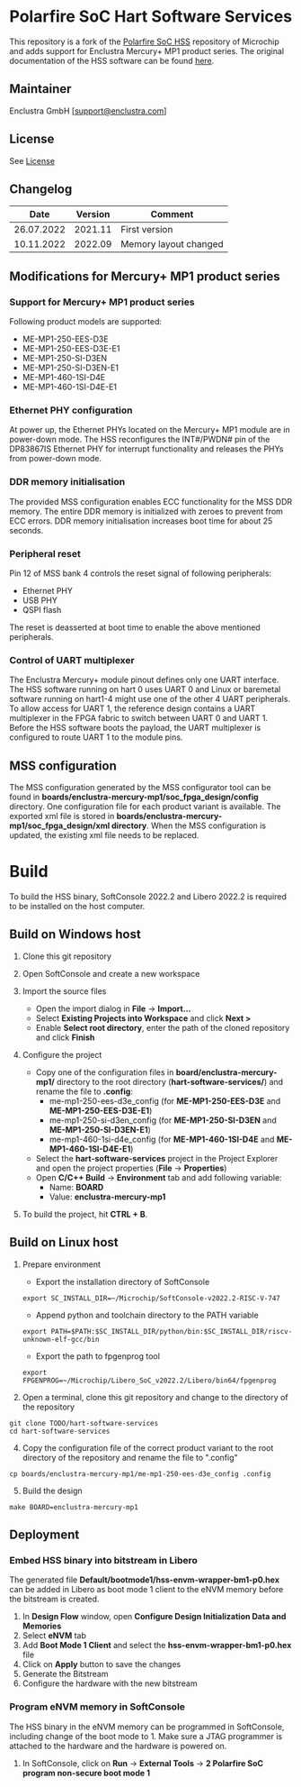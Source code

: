 # Polarfire SoC Hart Software Services

This repository is a fork of the [Polarfire SoC HSS](https://github.com/polarfire-soc/hart-software-services) repository of Microchip and adds support for Enclustra Mercury+ MP1 product series.
The original documentation of the HSS software can be found [here](https://github.com/polarfire-soc/hart-software-services/blob/master/README.md).

## Maintainer 

Enclustra GmbH [[support@enclustra.com](mailto:support@enclustra.com)]

## License

See [License](LICENSE.md)

## Changelog

| Date       | Version | Comment               |
|------------|---------|-----------------------|
| 26.07.2022 | 2021.11 | First version         |
| 10.11.2022 | 2022.09 | Memory layout changed |

## Modifications for Mercury+ MP1 product series

### Support for Mercury+ MP1 product series

Following product models are supported:

- ME-MP1-250-EES-D3E
- ME-MP1-250-EES-D3E-E1
- ME-MP1-250-SI-D3EN
- ME-MP1-250-SI-D3EN-E1
- ME-MP1-460-1SI-D4E
- ME-MP1-460-1SI-D4E-E1

### Ethernet PHY configuration

At power up, the Ethernet PHYs located on the Mercury+ MP1 module are in power-down mode. The HSS reconfigures the INT#/PWDN# pin of the DP83867IS Ethernet PHY for interrupt functionality and releases the PHYs from power-down mode. 

### DDR memory initialisation

The provided MSS configuration enables ECC functionality for the MSS DDR memory. The entire DDR memory is initialized with zeroes to prevent from ECC errors. DDR memory initialisation increases boot time for about 25 seconds.

### Peripheral reset

Pin 12 of MSS bank 4 controls the reset signal of following peripherals:
- Ethernet PHY
- USB PHY
- QSPI flash

The reset is deasserted at boot time to enable the above mentioned peripherals.

### Control of UART multiplexer

The Enclustra Mercury+ module pinout defines only one UART interface. The HSS software running on hart 0 uses UART 0 and Linux or baremetal software running on hart1-4 might use one of the other 4 UART peripherals. To allow access for UART 1, the reference design contains a UART multiplexer in the FPGA fabric to switch between UART 0 and UART 1. Before the HSS software boots the payload, the UART multiplexer is configured to route UART 1 to the module pins.

## MSS configuration

The MSS configuration generated by the MSS configurator tool can be found in **boards/enclustra-mercury-mp1/soc_fpga_design/config** directory. One configuration file for each product variant is available. The exported xml file is stored in **boards/enclustra-mercury-mp1/soc_fpga_design/xml directory**. When the MSS configuration is updated, the existing xml file needs to be replaced.

# Build

To build the HSS binary, SoftConsole 2022.2 and Libero 2022.2 is required to be installed on the host computer.

## Build on Windows host

1. Clone this git repository

2. Open SoftConsole and create a new workspace

3. Import the source files

    - Open the import dialog in **File** -> **Import...**
    - Select **Existing Projects into Workspace** and click **Next >**
    - Enable **Select root directory**, enter the path of the cloned repository and click **Finish**

5. Configure the project

    - Copy one of the configuration files in **board/enclustra-mercury-mp1/** directory to the root directory (**hart-software-services/**) and rename the file to **.config**:
        - me-mp1-250-ees-d3e_config (for **ME-MP1-250-EES-D3E** and **ME-MP1-250-EES-D3E-E1**)
        - me-mp1-250-si-d3en_config (for **ME-MP1-250-SI-D3EN** and **ME-MP1-250-SI-D3EN-E1**)
        - me-mp1-460-1si-d4e_config (for **ME-MP1-460-1SI-D4E** and **ME-MP1-460-1SI-D4E-E1**)
    - Select the **hart-software-services** project in the Project Explorer and open the project properties (**File** -> **Properties**)
    - Open **C/C++ Build** -> **Environment** tab and add following variable:
        - Name: **BOARD**
        - Value: **enclustra-mercury-mp1**

6. To build the project, hit **CTRL + B**.

## Build on Linux host

1. Prepare environment

    - Export the installation directory of SoftConsole
    ```
    export SC_INSTALL_DIR=~/Microchip/SoftConsole-v2022.2-RISC-V-747
    ```
    - Append python and toolchain directory to the PATH variable
    ```
    export PATH=$PATH:$SC_INSTALL_DIR/python/bin:$SC_INSTALL_DIR/riscv-unknown-elf-gcc/bin
    ```
    - Export the path to fpgenprog tool
    ```
    export FPGENPROG=~/Microchip/Libero_SoC_v2022.2/Libero/bin64/fpgenprog
    ```

3. Open a terminal, clone this git repository and change to the directory of the repository

```
git clone TODO/hart-software-services
cd hart-software-services
```

4. Copy the configuration file of the correct product variant to the root directory of the repository and rename the file to ".config"

```
cp boards/enclustra-mercury-mp1/me-mp1-250-ees-d3e_config .config
```

5. Build the design

```
make BOARD=enclustra-mercury-mp1
```

## Deployment

### Embed HSS binary into bitstream in Libero

The generated file **Default/bootmode1/hss-envm-wrapper-bm1-p0.hex** can be added in Libero as boot mode 1 client to the eNVM memory before the bitstream is created.

1. In **Design Flow** window, open **Configure Design Initialization Data and Memories**
2. Select **eNVM** tab
3. Add **Boot Mode 1 Client** and select the **hss-envm-wrapper-bm1-p0.hex** file
4. Click on **Apply** button to save the changes
5. Generate the Bitstream
6. Configure the hardware with the new bitstream

### Program eNVM memory in SoftConsole

The HSS binary in the eNVM memory can be programmed in SoftConsole, including change of the boot mode to 1. Make sure a JTAG programmer is attached to the hardware and the hardware is powered on. 

1. In SoftConsole, click on **Run** -> **External Tools** -> **2 Polarfire SoC program non-secure boot mode 1**
